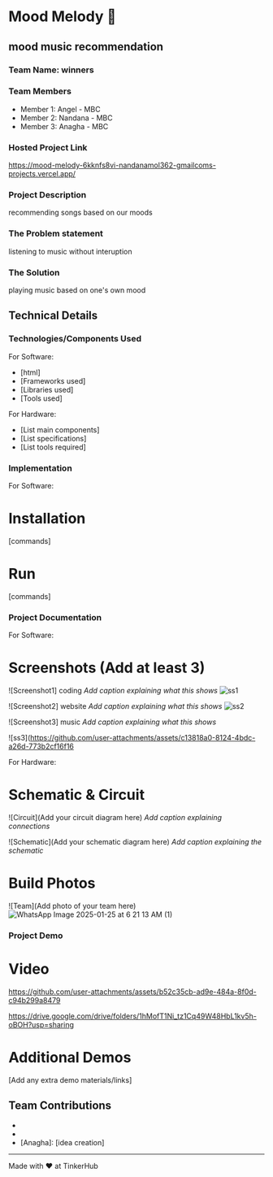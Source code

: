 # Mood Melody 🎯


## mood music recommendation
### Team Name: winners


### Team Members
- Member 1: Angel - MBC
- Member 2: Nandana - MBC
- Member 3: Anagha - MBC

### Hosted Project Link
https://mood-melody-6kknfs8vi-nandanamol362-gmailcoms-projects.vercel.app/

### Project Description
recommending songs based on our moods

### The Problem statement
listening to music without interuption

### The Solution
playing music based on one's own mood 

## Technical Details
### Technologies/Components Used
For Software:
- [html]
- [Frameworks used]
- [Libraries used]
- [Tools used]

For Hardware:
- [List main components]
- [List specifications]
- [List tools required]

### Implementation
For Software:
# Installation
[commands]

# Run
[commands]

### Project Documentation
For Software:

# Screenshots (Add at least 3)
![Screenshot1] coding
*Add caption explaining what this shows*
![ss1](https://github.com/user-attachments/assets/5c0c14a5-432e-448f-9f59-4a978425a559)

![Screenshot2] website
*Add caption explaining what this shows*
![ss2](https://github.com/user-attachments/assets/d6faaf04-48ca-416d-8881-bd8805fdee14)

![Screenshot3] music
*Add caption explaining what this shows*

![ss3](https://github.com/user-attachments/assets/c13818a0-8124-4bdc-a26d-773b2cf16f16

For Hardware:

# Schematic & Circuit
![Circuit](Add your circuit diagram here)
*Add caption explaining connections*

![Schematic](Add your schematic diagram here)
*Add caption explaining the schematic*

# Build Photos
![Team](Add photo of your team here)
![WhatsApp Image 2025-01-25 at 6 21 13 AM (1)](https://github.com/user-attachments/assets/a425eda9-3dc8-495d-8c2e-93636dedb7a7) 

### Project Demo
# Video

https://github.com/user-attachments/assets/b52c35cb-ad9e-484a-8f0d-c94b299a8479

https://drive.google.com/drive/folders/1hMofT1Ni_tz1Cq49W48HbL1kv5h-oBOH?usp=sharing


# Additional Demos
[Add any extra demo materials/links]

## Team Contributions
- [Angel]: [coding]
- [Nandana]: [designing]
- [Anagha]: [idea creation]

---
Made with ❤️ at TinkerHub
